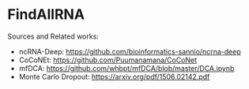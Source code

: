 # FindAllRNA

Sources and Related works:
* ncRNA-Deep: https://github.com/bioinformatics-sannio/ncrna-deep
* CoCoNEt: https://github.com/Puumanamana/CoCoNet
* mfDCA: https://github.com/whbpt/mfDCA/blob/master/DCA.ipynb
* Monte Carlo Dropout: https://arxiv.org/pdf/1506.02142.pdf
